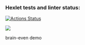 ### Hexlet tests and linter status:
[![Actions Status](https://github.com/vitaly-bv/frontend-project-lvl1/workflows/hexlet-check/badge.svg)](https://github.com/vitaly-bv/frontend-project-lvl1/actions)

<a href="https://codeclimate.com/github/vitaly-bv/frontend-project-lvl1/maintainability"><img src="https://api.codeclimate.com/v1/badges/e061892faa2e51116b37/maintainability" /></a>

brain-even demo

<script id="asciicast-Q5OKiaJBnKvDvpgbPHKcSvt0h" src="https://asciinema.org/a/Q5OKiaJBnKvDvpgbPHKcSvt0h.js" async></script>

